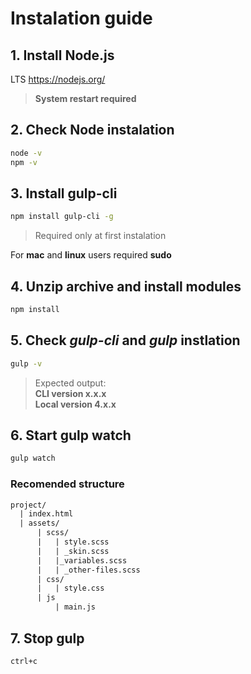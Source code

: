 # Instalation guide

## 1. Install Node.js

LTS <https://nodejs.org/>

> **System restart required**

## 2. Check Node instalation

```sh
node -v
npm -v
```

## 3. Install gulp-cli

```sh
npm install gulp-cli -g
```

> Required only at first instalation

For **mac** and **linux** users required **sudo**

## 4. Unzip archive and install modules

```sh
npm install
```

## 5. Check _gulp-cli_ and _gulp_ instlation

```sh
gulp -v
```

> Expected output:  
> **CLI version x.x.x**  
> **Local version 4.x.x**

## 6. Start gulp watch

```sh
gulp watch
```

### Recomended structure

```html
project/
  | index.html
  | assets/
      | scss/
      |   | style.scss
      |   | _skin.scss
      |   |_variables.scss
      |   | _other-files.scss
      | css/
      |   | style.css
      | js
          | main.js
```

## 7. Stop gulp

```sh
ctrl+c
```
